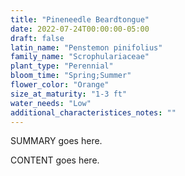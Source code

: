 ```yaml
---
title: "Pineneedle Beardtongue"
date: 2022-07-24T00:00:00-05:00
draft: false
latin_name: "Penstemon pinifolius"
family_name: "Scrophulariaceae"
plant_type: "Perennial"
bloom_time: "Spring;Summer"
flower_color: "Orange"
size_at_maturity: "1-3 ft"
water_needs: "Low"
additional_characteristices_notes: ""
---
```


SUMMARY goes here.

<!--more-->

CONTENT goes here.